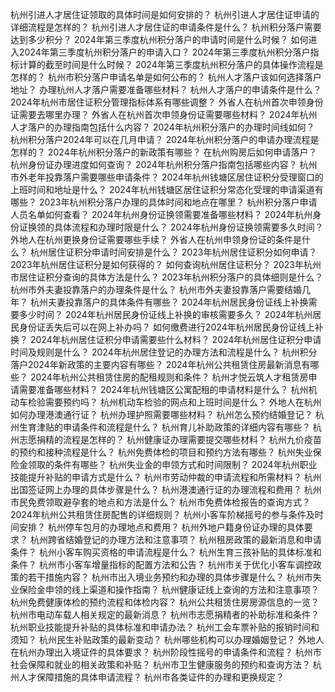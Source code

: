 杭州引进人才居住证领取的具体时间是如何安排的？
杭州引进人才居住证申请的详细流程是怎样的？
杭州引进人才居住证的申请条件是什么？
杭州积分落户需要达到多少积分？
2024年第三季度杭州积分落户的申请时间是什么时候？
如何进入2024年第三季度杭州积分落户的申请入口？
2024年第三季度杭州积分落户指标计算的截至时间是什么时候？
2024年第三季度杭州积分落户的具体操作流程是怎样的？
杭州市积分落户申请名单是如何公布的？
杭州人才落户该如何选择落户地址？
办理杭州人才落户需要准备哪些材料？
杭州人才落户的申请条件是什么？
2024年杭州市居住证积分管理指标体系有哪些调整？
外省人在杭州首次申领身份证需要去哪里办理？
外省人在杭州首次申领身份证需要哪些材料？
2024年杭州人才落户的办理指南包括什么内容？
2024年杭州积分落户的办理时间线如何？
杭州积分落户2024年可以在几月申请？
2024年杭州积分落户的申请办理流程是怎样的？
2024年杭州积分落户的新政策有哪些？
在杭州购房后如何申请落户？
杭州身份证办理进度如何查询？
2024年杭州积分落户指南包括哪些内容？
杭州市外老年投靠落户需要哪些申请条件？
2024年杭州钱塘区居住证积分受理窗口的上班时间和地址是什么？
2024年杭州钱塘区居住证积分常态化受理的申请渠道有哪些？
2023年杭州积分落户办理的具体时间和地点在哪里？
杭州积分落户申请人员名单如何查看？
2024年杭州身份证换领需要准备哪些材料？
2024年杭州身份证换领的具体流程和办理时限是什么？
2024年杭州身份证换领需要多久时间？
外地人在杭州更换身份证需要哪些手续？
外省人在杭州申领身份证的条件是什么？
杭州居住证积分申请时间安排是什么？
2023年杭州居住证积分如何申请？
2023年杭州居住证积分是如何获得的？
如何查询杭州居住证积分？
2023年杭州市居住证积分查询的具体方法是什么？
2023年杭州积分落户的具体细则是什么？
杭州市外夫妻投靠落户的办理条件是什么？
杭州市外夫妻投靠落户需要结婚几年？
杭州夫妻投靠落户的具体条件有哪些？
2024年杭州居民身份证线上补换需要多少时间？
2024年杭州居民身份证线上补换的审核需要多久？
2024年杭州居民身份证丢失后可以在网上补办吗？
如何缴费进行2024年杭州居民身份证线上补换？
2024年杭州居住证积分申请需要些什么材料？
2024年杭州居住证积分申请时间及规则是什么？
2024年杭州居住登记的办理方法和流程是什么？
杭州积分落户2024年新政策的主要内容有哪些？
2024年杭州公共租赁住房最新消息有哪些？
2024年杭州公共租赁住房的配租规则和条件？
杭州才悦云筑人才租赁房申请需要准备哪些材料？
2024年杭州钱塘区公寓配租的申请材料是什么？
杭州机动车检验需要预约吗？
杭州机动车检验的网点和上班时间是什么？
外地人在杭州如何办理港澳通行证？
杭州办理护照需要哪些材料？
杭州怎么预约结婚登记？
杭州生育津贴的申请条件和流程是什么？
杭州育儿补助政策的详细内容有哪些？
杭州志愿捐精的流程是怎样的？
杭州健康证办理需要提交哪些材料？
杭州九价疫苗的预约和接种流程是什么？
杭州免费体检的项目和预约方法有哪些？
杭州失业保险金领取的条件有哪些？
杭州失业金的申领方式和时间限制？
2024年杭州职业技能提升补贴的申请方式是什么？
杭州市劳动仲裁的申请流程和所需材料？
杭州出国签证网上办理的具体步骤是什么？
杭州港澳通行证的办理流程和费用？
杭州市民免费领取避孕套的地点和方法是什么？
杭州市免费体检报告的查询方式？
2024年杭州公共租赁住房配售的详细规则？
杭州小客车阶梯摇号的参与条件及时间安排？
杭州停车包月的办理地点和费用？
杭州外地户籍身份证办理的具体要求？
杭州跨省结婚登记的办理方法和注意事项？
杭州租房政策的最新消息和申请条件？
杭州小客车购买资格的申请流程是什么？
杭州生育三孩补贴的具体标准和条件？
杭州市小客车增量指标的配置方法和公告？
杭州市关于优化小客车调控政策的若干措施内容？
杭州市出入境业务预约和办理的具体步骤是什么？
杭州市失业保险金申领的线上渠道和操作指南？
杭州健康证线上查询的方法和注意事项？
杭州免费健康体检的预约流程和体检内容？
杭州公共租赁住房房源信息的一览？
杭州市电动车载人相关规定的最新消息？
杭州市志愿捐精者的补助标准和条件？
杭州职业技能提升补贴的具体标准和申请办法？
杭州工会车票补贴的报销时间和须知？
杭州民生补贴政策的最新变动？
杭州哪些机构可以办理婚姻登记？
外地人在杭州办理出入境证件的具体要求？
杭州阶段性摇号的申请条件和流程？
杭州市社会保障和就业的相关政策和补贴？
杭州市卫生健康服务的预约和查询方法？
杭州人才保障措施的具体申请流程？
杭州市各类证件的办理和更换规定？
